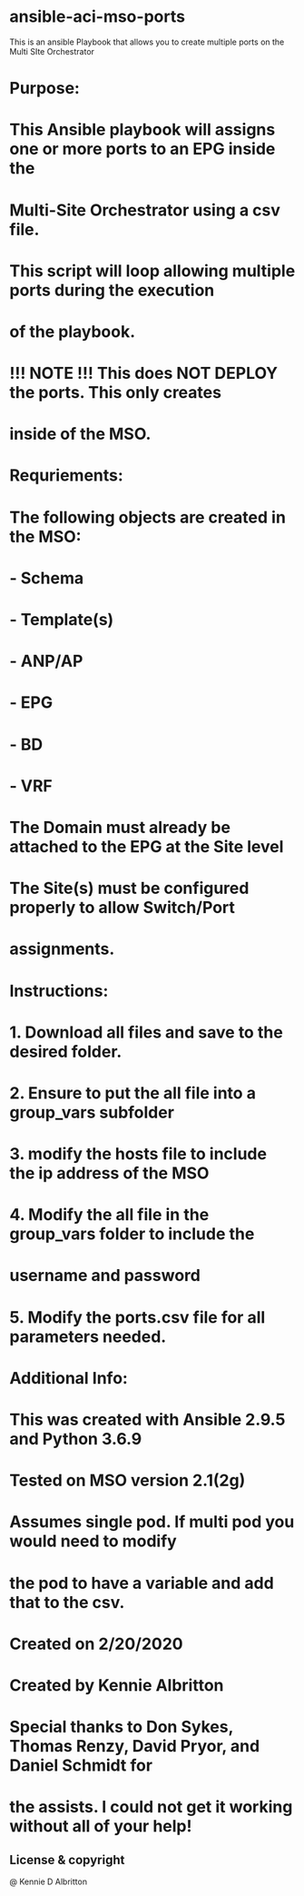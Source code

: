 # ansible-aci-mso-ports
This is an ansible Playbook that allows you to create multiple ports on the Multi SIte Orchestrator
#
# Purpose:
#  This Ansible playbook will assigns one or more ports to an EPG inside the 
#  Multi-Site Orchestrator using a csv file.  
#  This script will loop allowing multiple ports during the execution
#  of the playbook.  
#
#  !!! NOTE !!! This does NOT DEPLOY the ports.  This only creates
#  inside of the MSO.  
# 
# Requriements: 
# The following objects are created in the MSO:
# - Schema
# - Template(s)
# - ANP/AP
# - EPG
# - BD
# - VRF
# The Domain must already be attached to the EPG at the Site level 
# The Site(s) must be configured properly to allow Switch/Port
# assignments.
#
# Instructions:
# 1. Download all files and save to the desired folder. 
# 2. Ensure to put the all file into a group_vars subfolder
# 3. modify the hosts file to include the ip address of the MSO
# 4. Modify the all file in the group_vars folder to include the 
#    username and password
# 5. Modify the ports.csv file for all parameters needed.
# 
# Additional Info:
# This was created with Ansible 2.9.5 and Python 3.6.9
# Tested on MSO version 2.1(2g)
# Assumes single pod.  If multi pod you would need to modify
# the pod to have a variable and add that to the csv.
#
# Created on 2/20/2020
# Created by Kennie Albritton
#
# Special thanks to Don Sykes, Thomas Renzy, David Pryor, and Daniel Schmidt for 
# the assists.  I could not get it working without all of your help!
## License & copyright
@ Kennie D Albritton
